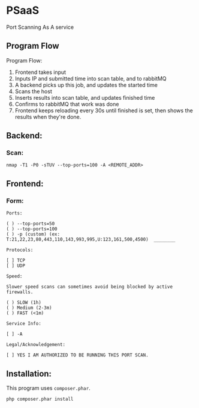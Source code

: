 # PSaaS

Port Scanning As A service

## Program Flow

Program Flow:

1. Frontend takes input
2. Inputs IP and submitted time into scan table, and to rabbitMQ
3. A backend picks up this job, and updates the started time
4. Scans the host
5. Inserts results into scan table, and updates finished time
6. Confirms to rabbitMQ that work was done
7. Frontend keeps reloading every 30s until finished is set, then shows the results when they're done.

## Backend:

### Scan:

    nmap -T1 -P0 -sTUV --top-ports=100 -A <REMOTE_ADDR>


## Frontend:

### Form:

    Ports:

    ( ) --top-ports=50
    ( ) --top-ports=100
    ( ) -p (custom) (ex: T:21,22,23,80,443,110,143,993,995,U:123,161,500,4500)  ________

    Protocols:

    [ ] TCP
    [ ] UDP

    Speed:

    Slower speed scans can sometimes avoid being blocked by active firewalls.

    ( ) SLOW (1h)
    ( ) Medium (2-3m)
    ( ) FAST (<1m)

    Service Info:

    [ ] -A

    Legal/Acknowledgement:

    [ ] YES I AM AUTHORIZED TO BE RUNNING THIS PORT SCAN.

## Installation:

This program uses `composer.phar`.

`php composer.phar install`
